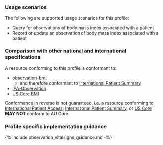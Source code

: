 ### Usage scenarios

The following are supported usage scenarios for this profile:

- Query for observations of body mass index associated with a patient
- Record or update an observation of body mass index associated with a patient


### Comparison with other national and international specifications

A resource conforming to this profile is conformant to:
- [observation-bmi](http://hl7.org/fhir/R4/observation-bmi.html)
  - and therefore conformant to [International Patient Summary](http://build.fhir.org/ig/HL7/fhir-ips)
- [IPA-Observation](https://build.fhir.org/ig/HL7/fhir-ipa/StructureDefinition-ipa-observation.html)
- [US Core BMI](http://hl7.org/fhir/us/core/StructureDefinition/us-core-bmi)

Conformance in reverse is not guaranteed, i.e. a resource conforming to [International Patient Access](https://build.fhir.org/ig/HL7/fhir-ipa), [International Patient Summary](http://build.fhir.org/ig/HL7/fhir-ips), or [US Core](http://hl7.org/fhir/us/core) **MAY NOT** conform to AU Core.


### Profile specific implementation guidance
{% include observation_vitalsigns_guidance.md -%}




